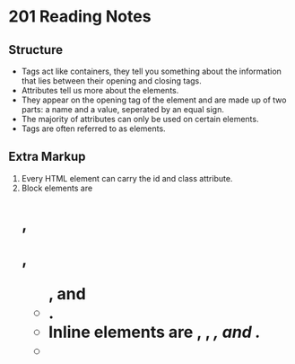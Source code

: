 # 201 Reading Notes

## Structure 
- Tags act like containers, they tell you something about the information that lies between their opening and closing tags.
- Attributes tell us more about the elements.
- They appear on the opening tag of the element and are made up of two parts: a name and a value, seperated by an equal sign.
- The majority of attributes can only be used on certain elements.
- Tags are often referred to as elements.
## Extra Markup
1. Every HTML element can carry the id and class attribute.
2. Block elements are <h1>,<p>, <ul>, and <li>.
3. Inline elements are <a>, <b>, <em>, and <img>.
4.
